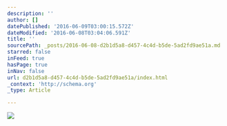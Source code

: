 ```yaml
---
description: ''
author: []
datePublished: '2016-06-09T03:00:15.572Z'
dateModified: '2016-06-08T03:04:06.591Z'
title: ''
sourcePath: _posts/2016-06-08-d2b1d5a8-d457-4c4d-b5de-5ad2fd9ae51a.md
starred: false
inFeed: true
hasPage: true
inNav: false
url: d2b1d5a8-d457-4c4d-b5de-5ad2fd9ae51a/index.html
_context: 'http://schema.org'
_type: Article

---
```

![](https://the-grid-user-content.s3-us-west-2.amazonaws.com/0e120329-0923-4321-a923-acd9f869162a.jpg)